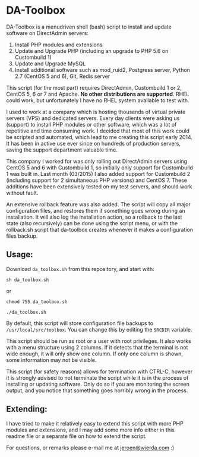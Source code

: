 DA-Toolbox
=============

DA-Toolbox is a menudriven shell (bash) script to install and update software on DirectAdmin servers:

1. Install PHP modules and extensions
2. Update and Upgrade PHP (including an upgrade to PHP 5.6 on Custombuild 1)
3. Update and Upgrade MySQL
4. Install additional software such as mod_ruid2, Postgress server, Python 2.7 (CentOS 5 and 6), Git, Redis server

This script (for the most part) requires DirectAdmin, Custombuild 1 or 2, CentOS 5, 6 or 7 and Apache. **No other distributions are supported**. RHEL could work, but unfortunately I have no RHEL system available to test with.

I used to work at a company which is hosting thousands of virtual private servers (VPS) and dedicated servers. Every day clients were asking us (support) to install PHP modules or other software, which was a lot of repetitive and time consuming work. I decided that most of this work could be scripted and automated, which lead to me creating this script early 2014. It has been in active use ever since on hundreds of production servers, saving the support department valuable time.

This company I worked for was only rolling out DirectAdmin servers using CentOS 5 and 6 with Custombuild 1, so initially only support for Custombuild 1 was built in. Last month (03/2015) I also added support for Custombuild 2 (including support for 2 simultaneous PHP versions) and CentOS 7. These additions have been extensively tested on my test servers, and should work without fault.

An extensive rollback feature was also added. The script will copy all major configuration files, and restores them if something goes wrong during an installation. It will also log the installation action, so a rollback to the last state (also recursively) can be done using the script menu, or with the rollback.sh script that da-toolbox creates whenever it makes a configuration files backup.

## Usage:

Download `da_toolbox.sh` from this repository, and start with:

`sh da_toolbox.sh`

or 

`chmod 755 da_toolbox.sh`

`./da_toolbox.sh`

By default, this script will store configuration file backups to `/usr/local/src/toolbox`. You can change this by editing the `SRCDIR` variable.

This script should be run as root or a user with root privileges. It also works with a menu structure using 2 columns. If it detects that the terminal is not wide enough, it will only show one column. If only one column is shown, some information may not be visible.

This script (for safety reasons) allows for termination with CTRL-C, however it is strongly advised to not terminate the script while it is in the process of installing or updating software. Only do so if you are monitoring the screen output, and you notice that something goes horribly wrong in the process.

## Extending:

I have tried to make it relatively easy to extend this script with more PHP modules and extensions, and I may add some more info either in this readme file or a separate file on how to extend the script.

For questions, or remarks please e-mail me at jeroen@wierda.com :)
